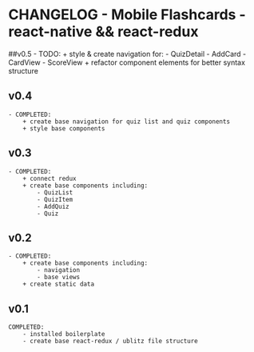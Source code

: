 # CHANGELOG - Mobile Flashcards - react-native && react-redux  

##v0.5
	- TODO:
		+ style & create navigation for:
			- QuizDetail
			- AddCard
			- CardView
			- ScoreView
		+ refactor component elements for better syntax structure

## v0.4
	- COMPLETED:
		+ create base navigation for quiz list and quiz components
		+ style base components 

## v0.3

	
	- COMPLETED:
		+ connect redux
		+ create base components including:
			- QuizList
			- QuizItem
			- AddQuiz
			- Quiz

## v0.2
	- COMPLETED:
		+ create base components including:
			- navigation
			- base views
		+ create static data

## v0.1 
	COMPLETED:
		- installed boilerplate
		- create base react-redux / ublitz file structure